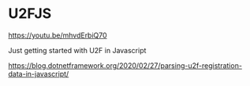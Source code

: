 # U2FJS

https://youtu.be/mhvdErbiQ70

Just getting started with U2F in Javascript

https://blog.dotnetframework.org/2020/02/27/parsing-u2f-registration-data-in-javascript/
